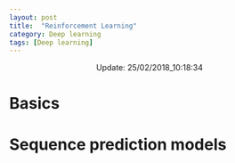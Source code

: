 ```yaml
---
layout: post
title:  "Reinforcement Learning"
category: Deep learning
tags: [Deep learning]
---
```


<center> Update: 25/02/2018_10:18:34</center>

  	
  	
  	
# Basics  	
  	
# Sequence prediction models  	
